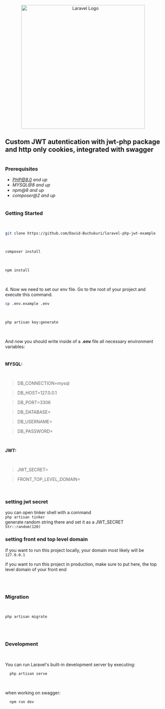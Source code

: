 <p align="center"><a href="https://laravel.com" target="_blank"><img src="https://raw.githubusercontent.com/laravel/art/master/logo-lockup/5%20SVG/2%20CMYK/1%20Full%20Color/laravel-logolockup-cmyk-red.svg" width="400" alt="Laravel Logo"></a></p>

## Custom JWT autentication with jwt-php package and http only cookies, integrated with swagger

#

### Prerequisites

-   *PHP@8.0 and up*
-   _MYSQL@8 and up_
-   _npm@8 and up_
-   _composer@2 and up_

#

### Getting Started

<br>

```sh
git clone https://github.com/David-Buchukuri/laravel-php-jwt-example
```

<br>

```sh
composer install
```

<br>

```sh
npm install
```

<br>

4\. Now we need to set our env file. Go to the root of your project and execute this command.

```sh
cp .env.example .env
```

<br>

```sh
php artisan key:generate
```

<br>

And now you should write inside of a **.env** file all necessary environment variables:

#

**MYSQL:**

<br>

> DB_CONNECTION=mysql

> DB_HOST=127.0.0.1

> DB_PORT=3306

> DB_DATABASE=

> DB_USERNAME=

> DB_PASSWORD=

<br>

**JWT:**

<br>

> JWT_SECRET=

> FRONT_TOP_LEVEL_DOMAIN=

<br>

### setting jwt secret

you can open tinker shell with a command
<br>
`php artisan tinker`
<br>
generate random string there and set it as a JWT_SECRET
<br>
`Str::random(120)`
<br>

### setting front end top level domain

if you want to run this project locally, your domain most likely will be `127.0.0.1`

if you want to run this project in production, make sure to put here, the top level domain of your front end

<br>

#

### Migration

<br>

```sh
php artisan migrate
```

<br>

#

### Development

<br>

You can run Laravel's built-in development server by executing:

```sh
  php artisan serve
```

<br>

when working on swagger:

```sh
  npm run dev
```

#
